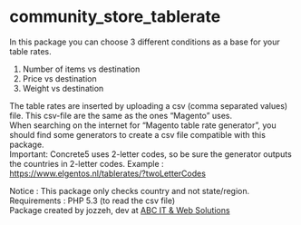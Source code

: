 # community_store_tablerate
In this package you can choose 3 different conditions as a base for your table rates.  
1. Number of items vs destination  
2. Price vs destination  
3. Weight vs destination  

The table rates are inserted by uploading a csv (comma separated values) file. This csv-file are the same as the ones “Magento” uses.   
When searching on the internet for “Magento table rate generator”, you should find some generators to create a csv file compatible with this package.  
Important: Concrete5 uses 2-letter codes, so be sure the generator outputs the countries in 2-letter codes. Example : https://www.elgentos.nl/tablerates/?twoLetterCodes   

Notice : This package only checks country and not state/region.  
Requirements : PHP 5.3 (to read the csv file)  
Package created by jozzeh, dev at [ABC IT & Web Solutions](https://www.mijnwebsitebouwen.be)
